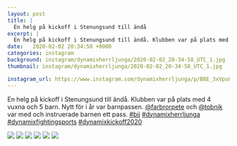 ```yaml
---
layout: post
title: |
  En helg på kickoff i Stenungsund till ändå
excerpt: |
  En helg på kickoff i Stenungsund till ändå. Klubben var på plats med 4 vuxna och 5 barn. Nytt för i år var barnpassen. @farbrorpete och @tobnik var med och instruerade barnen ett pass.    
date:   2020-02-02 20:34:58 +0000
categories: instagram
background: instagram/dynamixherrljunga/2020-02-02_20-34-58_UTC_1.jpg
thumbnail: instagram/dynamixherrljunga/2020-02-02_20-34-58_UTC_1.jpg

instagram_url: https://www.instagram.com/dynamixherrljunga/p/B8E_3xVpu8L
---
```

En helg på kickoff i Stenungsund till ändå. Klubben var på plats med 4 vuxna och 5 barn. Nytt för i år var barnpassen. [@farbrorpete](https://www.instagram.com/farbrorpete/) och [@tobnik](https://www.instagram.com/tobnik/) var med och instruerade barnen ett pass. [#bjj](https://www.instagram.com/explore/tags/bjj/) [#dynamixherrljunga](https://www.instagram.com/explore/tags/dynamixherrljunga/) [#dynamixfightingsports](https://www.instagram.com/explore/tags/dynamixfightingsports/) [#dynamixkickoff2020](https://www.instagram.com/explore/tags/dynamixkickoff2020/)



<img src='{{ site.baseurl }}/instagram/dynamixherrljunga/2020-02-02_20-34-58_UTC_1.jpg' class='img-fluid' />


<img src='{{ site.baseurl }}/instagram/dynamixherrljunga/2020-02-02_20-34-58_UTC_2.jpg' class='img-fluid' />


<img src='{{ site.baseurl }}/instagram/dynamixherrljunga/2020-02-02_20-34-58_UTC_3.jpg' class='img-fluid' />


<img src='{{ site.baseurl }}/instagram/dynamixherrljunga/2020-02-02_20-34-58_UTC_4.jpg' class='img-fluid' />


<img src='{{ site.baseurl }}/instagram/dynamixherrljunga/2020-02-02_20-34-58_UTC_5.jpg' class='img-fluid' />


<img src='{{ site.baseurl }}/instagram/dynamixherrljunga/2020-02-02_20-34-58_UTC_6.jpg' class='img-fluid' />
